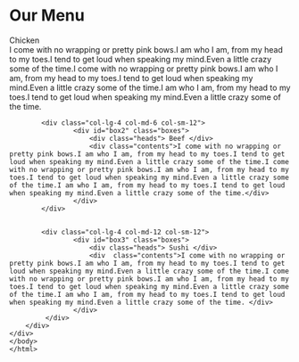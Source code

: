 <!DOCTYPE html>
<html>
<head>
<meta charset="utf-8">
<meta name="viewport" content="width=device-width, initial-scale=1">
<title>Eren's Restaurant</title>
<link rel="stylesheet" href="css/styles.css">




</head>
<body> 
	<h1> Our Menu </h1>
	<div class="container-fluid">
		<div class="row">
			<div class="col-lg-4 col-md-6 col-sm-12">
				    <div id="box1" class="boxes">
				    	<div class="heads"> Chicken</div>
				    	<div class="contents"> I come with no wrapping or pretty pink bows.I am who I am, from my head to my toes.I tend to get loud when speaking my mind.Even a little crazy some of the time.I come with no wrapping or pretty pink bows.I am who I am, from my head to my toes.I tend to get loud when speaking my mind.Even a little crazy some of the time.I am who I am, from my head to my toes.I tend to get loud when speaking my mind.Even a little crazy some of the time.</div>
				    </div>
			</div>


			<div class="col-lg-4 col-md-6 col-sm-12"> 
			    	<div id="box2" class="boxes"> 
			    		<div class="heads"> Beef </div>
			    		<div class="contents">I come with no wrapping or pretty pink bows.I am who I am, from my head to my toes.I tend to get loud when speaking my mind.Even a little crazy some of the time.I come with no wrapping or pretty pink bows.I am who I am, from my head to my toes.I tend to get loud when speaking my mind.Even a little crazy some of the time.I am who I am, from my head to my toes.I tend to get loud when speaking my mind.Even a little crazy some of the time.</div>
			    	</div>
			</div>


			<div class="col-lg-4 col-md-12 col-sm-12">
					<div id="box3" class="boxes">  
						<div class="heads"> Sushi </div>
						<div  class="contents">I come with no wrapping or pretty pink bows.I am who I am, from my head to my toes.I tend to get loud when speaking my mind.Even a little crazy some of the time.I come with no wrapping or pretty pink bows.I am who I am, from my head to my toes.I tend to get loud when speaking my mind.Even a little crazy some of the time.I am who I am, from my head to my toes.I tend to get loud when speaking my mind.Even a little crazy some of the time. </div>
					</div>
			 </div>
		</div>
	</div>
	</body>
	</html>
